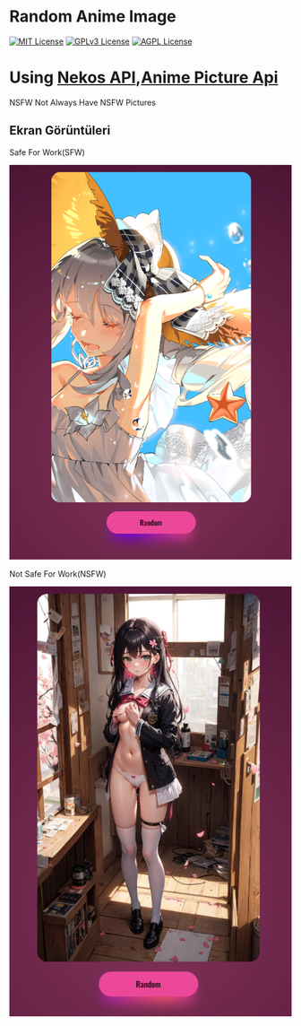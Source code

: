 # Random Anime Image

[![MIT License](https://img.shields.io/badge/License-MIT-green.svg)](https://choosealicense.com/licenses/mit/)
[![GPLv3 License](https://img.shields.io/badge/License-GPL%20v3-yellow.svg)](https://opensource.org/licenses/)
[![AGPL License](https://img.shields.io/badge/license-AGPL-blue.svg)](http://www.gnu.org/licenses/agpl-3.0)

<h1>Using <a href="https://nekosapi.com">Nekos API</a>,<a href="https://pic.re">Anime Picture Api</a></h1>

<p>NSFW Not Always Have NSFW Pictures</p>




  
## Ekran Görüntüleri

Safe For Work(SFW)

![SFW](./photos/SFW.png)


Not Safe For Work(NSFW)

![SFW](./photos/NSFW.png)

  
